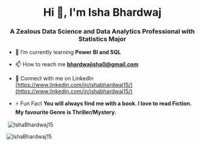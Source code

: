 <h1 align="center">Hi 👋, I'm Isha Bhardwaj</h1>

<h3 align="center">A Zealous Data Science and Data Analytics Professional with Statistics Major</h3>

- 🌱 I’m currently learning **Power BI and SQL**

- 📫 How to reach me **bhardwajisha0@gmail.com**

- 📝 Connect with me on LinkedIn [https://www.linkedin.com/in/ishabhardwaj15/](https://www.linkedin.com/in/ishabhardwaj15/)

- ⚡ Fun Fact **You will always find me with a book. I love to read Fiction. My favourite Genre is Thriller/Mystery.**

<p>&nbsp;<img align="center" src="https://github-readme-stats.vercel.app/api?username=IshaBhardwaj15&show_icons=true&locale=en" alt="IshaBhardwaj15" /></p>

<p><img align="left" src="https://github-readme-streak-stats.herokuapp.com/?user=IshaBhardwaj15&" alt="IshaBhardwaj15" /></p>
